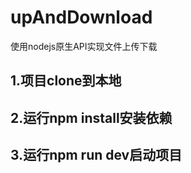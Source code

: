 # upAndDownload
使用nodejs原生API实现文件上传下载

## 1.项目clone到本地
## 2.运行npm install安装依赖
## 3.运行npm run dev启动项目

